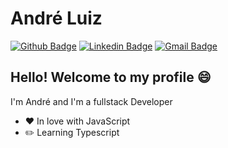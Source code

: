 # André Luiz


[![Github Badge](https://img.shields.io/badge/-Github-000?style=flat-square&logo=Github&logoColor=white&link=https://github.com/lucasgdb)](https://github.com/aluiz815)
[![Linkedin Badge](https://img.shields.io/badge/-LinkedIn-blue?style=flat-square&logo=Linkedin&logoColor=white&link=https://www.linkedin.com/in/rebeccamanzi/)](https://www.linkedin.com/in/andr%C3%A9-luiz-90126716a/)
[![Gmail Badge](https://img.shields.io/badge/-Gmail-c14438?style=flat-square&logo=Gmail&logoColor=white&link=mailto:rebeccamanzi@gmail.com)](mailto:aluizdev@gmail.com)

## Hello! Welcome to my profile :smile: 
I'm André and I'm a fullstack Developer
- ❤️ In love with JavaScript
- ✏️ Learning Typescript
